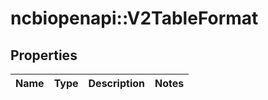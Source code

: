 # ncbiopenapi::V2TableFormat


## Properties
Name | Type | Description | Notes
------------ | ------------- | ------------- | -------------


